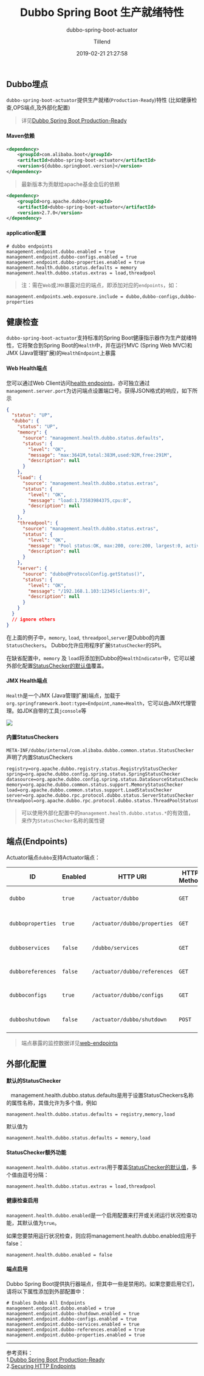 ﻿---
layout:     post
title:      "Dubbo Spring Boot 生产就绪特性"
subtitle:   "dubbo-spring-boot-actuator"
date:       2019-02-21 21:27:58
author:     "Tillend"
catalog:      true
header-img: "img/post-bg-alitrip.jpg"
tags:
    - Spring Boot
    - Dubbo
    - 译
---

## Dubbo埋点

`dubbo-spring-boot-actuator`提供生产就绪(`Production-Ready`)特性 (比如健康检查,OPS端点,及外部化配置)

> 详见[Dubbo Spring Boot Production-Ready](https://github.com/apache/incubator-dubbo-spring-boot-project/tree/master/dubbo-spring-boot-actuator)

#### Maven依赖

```xml
<dependency>
    <groupId>com.alibaba.boot</groupId>
    <artifactId>dubbo-spring-boot-actuator</artifactId>
    <version>${dubbo.springboot.version}</version>
</dependency>
```

> 最新版本为贡献给apache基金会后的依赖

```xml
<dependency>
    <groupId>org.apache.dubbo</groupId>
    <artifactId>dubbo-spring-boot-actuator</artifactId>
    <version>2.7.0</version>
</dependency>
```

#### application配置

```properties
# dubbo endpoints
management.endpoint.dubbo.enabled = true
management.endpoint.dubbo-configs.enabled = true
management.endpoint.dubbo-properties.enabled = true
management.health.dubbo.status.defaults = memory
management.health.dubbo.status.extras = load,threadpool
```

> 注：需在`Web`或`JMX`暴露对应的端点，即添加对应的`endpoints`，如：

```properties
management.endpoints.web.exposure.include = dubbo,dubbo-configs,dubbo-properties
```


## 健康检查

`dubbo-spring-boot-actuator`支持标准的Spring Boot健康指示器作为生产就绪特性，它将聚合到Spring Boot的`Health`中，并在运行MVC (Spring Web MVC)和JMX (Java管理扩展)的`HealthEndpoint`上暴露

#### Web Health端点

您可以通过Web Client访问[health endpoints](http://localhost:8080/actuator/health)，亦可独立通过`management.server.port`为访问端点设置端口号。获得JSON格式的响应，如下所示

```json
{
  "status": "UP",
  "dubbo": {
    "status": "UP",
    "memory": {
      "source": "management.health.dubbo.status.defaults",
      "status": {
        "level": "OK",
        "message": "max:3641M,total:383M,used:92M,free:291M",
        "description": null
      }
    },
    "load": {
      "source": "management.health.dubbo.status.extras",
      "status": {
        "level": "OK",
        "message": "load:1.73583984375,cpu:8",
        "description": null
      }
    },
    "threadpool": {
      "source": "management.health.dubbo.status.extras",
      "status": {
        "level": "OK",
        "message": "Pool status:OK, max:200, core:200, largest:0, active:0, task:0, service port: 12345",
        "description": null
      }
    },
    "server": {
      "source": "dubbo@ProtocolConfig.getStatus()",
      "status": {
        "level": "OK",
        "message": "/192.168.1.103:12345(clients:0)",
        "description": null
      }
    }
  }
  // ignore others
}
```

在上面的例子中，`memory`, `load`, `threadpool`,`server`是Dubbo的内置`StatusCheckers`。 Dubbo允许应用程序扩展`StatusChecker`的SPI。

在缺省配置中，`memory` 及 `load`将添加到Dubbo的`HealthIndicator`中，它可以被外部化配置[StatusChecker的默认值](https://github.com/apache/incubator-dubbo-spring-boot-project/blob/master/dubbo-spring-boot-actuator/README.md#statuschecker-defaults)覆盖。

#### JMX Health端点

`Health`是一个JMX (Java管理扩展)端点，加载于`org.springframework.boot:type=Endpoint,name=Health`，它可以由JMX代理管理。如JDK自带的工具`jconsole`等

![](https://github.com/apache/incubator-dubbo-spring-boot-project/raw/master/dubbo-spring-boot-actuator/JMX_HealthEndpoint.png)

#### 内置StatusCheckers

`META-INF/dubbo/internal/com.alibaba.dubbo.common.status.StatusChecker`声明了内置StatusCheckers

```
registry=org.apache.dubbo.registry.status.RegistryStatusChecker
spring=org.apache.dubbo.config.spring.status.SpringStatusChecker
datasource=org.apache.dubbo.config.spring.status.DataSourceStatusChecker
memory=org.apache.dubbo.common.status.support.MemoryStatusChecker
load=org.apache.dubbo.common.status.support.LoadStatusChecker
server=org.apache.dubbo.rpc.protocol.dubbo.status.ServerStatusChecker
threadpool=org.apache.dubbo.rpc.protocol.dubbo.status.ThreadPoolStatusChecker
```

> 可以使用外部化配置中的`management.health.dubbo.status.*`的有效值，来作为`StatusChecker`名称的属性键

## 端点(Endpoints)

Actuator端点`dubbo`支持Actuator端点：

| ID       | Enabled          | HTTP URI            | HTTP Method | Description                         | Content Type       |
| ------------------- | ----------- | ----------------------------------- | ------------------ | ------------------ | ------------------ |
| `dubbo`    | `true`      | `/actuator/dubbo`            | `GET`       | Exposes Dubbo's meta data           | `application/json` |
| `dubboproperties` | `true` | `/actuator/dubbo/properties` | `GET`       | Exposes all Dubbo's Properties      | `application/json` |
| `dubboservices` | `false`     | `/dubbo/services`            | `GET`       | Exposes all Dubbo's `ServiceBean`   | `application/json` |
| `dubboreferences` | `false` | `/actuator/dubbo/references` | `GET`       | Exposes all Dubbo's `ReferenceBean` | `application/json` |
| `dubboconfigs` | `true` | `/actuator/dubbo/configs`    | `GET`       | Exposes all Dubbo's `*Config`       | `application/json` |
| `dubboshutdown` | `false` | `/actuator/dubbo/shutdown`   | `POST`      | Shutdown Dubbo services             | `application/json` |

> 端点暴露的监控数据详见[web-endpoints](https://github.com/apache/incubator-dubbo-spring-boot-project/blob/master/dubbo-spring-boot-actuator/README.md#web-endpoints)

## 外部化配置

#### 默认的StatusChecker

   management.health.dubbo.status.defaults是用于设置StatusCheckers名称的属性名称，其值允许为多个值，例如
```properties
management.health.dubbo.status.defaults = registry,memory,load
```


默认值为
```properties
management.health.dubbo.status.defaults = memory,load
```

#### StatusChecker额外功能

`management.health.dubbo.status.extras`用于覆盖[StatusChecker的默认值](https://github.com/apache/incubator-dubbo-spring-boot-project/blob/master/dubbo-spring-boot-actuator/README.md#statuschecker-defaults)，多个值由逗号分隔：

```properties
management.health.dubbo.status.extras = load,threadpool
```

#### 健康检查启用


`management.health.dubbo.enabled`是一个启用配置来打开或关闭运行状况检查功能，其默认值为`true`。

如果您要禁用运行状况检查，则应将management.health.dubbo.enabled应用于false：

```properties
management.health.dubbo.enabled = false
```

#### 端点启用

Dubbo Spring Boot提供执行器端点，但其中一些是禁用的。如果您要启用它们，请将以下属性添加到外部配置中：

```properties
# Enables Dubbo All Endpoints
management.endpoint.dubbo.enabled = true
management.endpoint.dubbo-shutdown.enabled = true
management.endpoint.dubbo-configs.enabled = true
management.endpoint.dubbo-services.enabled = true
management.endpoint.dubbo-references.enabled = true
management.endpoint.dubbo-properties.enabled = true
```


---
参考资料：    
1.[Dubbo Spring Boot Production-Ready](https://github.com/apache/incubator-dubbo-spring-boot-project/blob/master/dubbo-spring-boot-actuator/README_CN.md)    
2.[Securing HTTP Endpoints](https://docs.spring.io/spring-boot/docs/current/reference/html/production-ready-endpoints.html#production-ready-endpoints-security)
